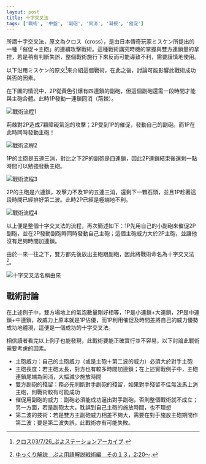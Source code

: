 ```yaml
---
layout: post
title: 十字交叉法
tags: ['戰術', '中盤', '副砲', '同消', '凝視', '催促']
---
```


所謂十字交叉法，原文為クロス（cross），是由日本傳奇玩家ミスケン所提出的一種「催促→主砲」的連續攻擊戰術。這種戰術講究時機的掌握與雙方連鎖量的拿捏，若是稍有判斷失誤，整個戰術施行下來反而可能導致不利，需要謹慎地使用。

以下沿用ミスケン的原文[^1]來介紹這個戰術，在此之後，討論可能影響此戰術成功與否的因素。

在下圖的情況中，2P從黃色引爆有四連鎖的副砲，但這個副砲還需一段時間才能與主砲合體。此時1P發動一連鎖同消（荊棘）。

![戰術流程1](https://i.imgur.com/osoMEFN.png)

荊棘對2P造成7顆障礙氣泡的攻擊；2P受到1P的催促，發動自己的副砲。而1P在此時同時發動主砲！

![戰術流程2](https://i.imgur.com/HgjdADH.png)

1P的主砲是五連三消，對比之下2P的副砲是四連鎖，因此2P連鎖結束後還剩一點時間可以勉強發動主砲。

![戰術流程3](https://i.imgur.com/LcIkAq7.png)

2P的主砲是六連鎖，攻擊力不及1P的五連三消，還剩下一顆石頭，並且1P趁著這段時間已經排好第二波。此時2P已經是極端地不利。

![戰術流程4](https://i.imgur.com/paytm64.png)

以上便是整個十字交叉法的流程，再次簡述如下：1P先用自己的小副砲來催促2P副砲，並在2P發動副砲時同時發動自己主砲；這個主砲威力大於2P主砲，並讓他沒有足夠時間加連鎖。

由於一來一往之下，雙方都先後放出主砲跟副砲，因此將戰術命名為十字交叉法[^2]。

![十字交叉法名稱由來](https://i.imgur.com/ELH0GF5.png)

## 戰術討論

在上述例子中，雙方場地上的氣泡數量剛好相等，1P是小連鎖+大連鎖，2P是中連鎖+中連鎖，故威力上原本就是1P佔優，而1P利用催促及時間差將自己的威力優勢成功地體現，這便是一個成功的十字交叉法。

相信讀者看完以上例子也能發現，此戰術要能正確實行並不容易，以下討論此戰術需要考慮的因素。

* 主砲威力：自己的主砲威力（或是主砲＋第二波的威力）必須大於對手主砲
* 主砲長度：若主砲太長，對方也有較多時間加連鎖；在上述實戰例子中，主砲連鎖尾端為同消，大幅減少施放時間
* 雙方副砲的殘留：務必先判斷對手副砲的殘留，如果對手殘留不佳無法馬上消主砲，則戰術較有可能成功
* 催促用副砲的威力：副砲必須能成功逼出對手副砲，否則整個戰術就不成立；另一方面，若是副砲太大，耽誤到自己主砲的施放時間，也不理想
* 第二波的技術：若是雙方主副砲威力相差不夠大，需要在對手施放主砲期間作第二波；要是第二波失誤，此戰術亦有可能失敗。

[^1]: [クロス03/7/26_ぷよステーションアーカイブ](https://puyopuyo.hatenablog.jp/entry/x_puyostation).
[^2]: [ゆっくり解説　ぷよ用語解説戦術編　その１３，2:20～](https://www.nicovideo.jp/watch/sm19856697).

